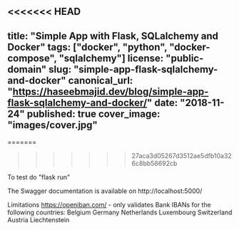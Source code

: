 <<<<<<< HEAD
---
title: "Simple App with Flask, SQLalchemy and Docker"
tags: ["docker", "python", "docker-compose", "sqlalchemy"]
license: "public-domain"
slug: "simple-app-flask-sqlalchemy-and-docker"
canonical_url: "https://haseebmajid.dev/blog/simple-app-flask-sqlalchemy-and-docker/"
date: "2018-11-24"
published: true
cover_image: "images/cover.jpg"
---
=======
>>>>>>> 27aca3d05267d3512ae5dfb10a326c8bb58692cb


To test do "flask run"

The Swagger documentation is available on http://localhost:5000/ 

Limitations
https://openiban.com/ - only validates Bank IBANs for the following countries:
    Belgium
    Germany
    Netherlands
    Luxembourg
    Switzerland
    Austria
    Liechtenstein

